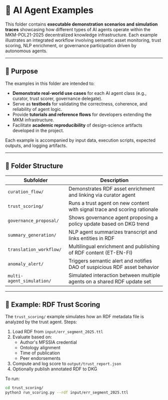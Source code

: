 # 🧪 AI Agent Examples

This folder contains **executable demonstration scenarios and simulation traces** showcasing how different types of AI agents operate within the MKM-POL21-2025 decentralized knowledge infrastructure. Each example illustrates an integrated workflow involving semantic asset monitoring, trust scoring, NLP enrichment, or governance participation driven by autonomous agents.

---

## 🎯 Purpose

The examples in this folder are intended to:

- **Demonstrate real-world use cases** for each AI agent class (e.g., curator, trust scorer, governance delegate).
- Serve as **testbeds** for validating the correctness, coherence, and reliability of agent logic.
- Provide **tutorials and reference flows** for developers extending the MKM infrastructure.
- Facilitate **academic reproducibility** of design-science artifacts developed in the project.

Each example is accompanied by input data, execution scripts, expected outputs, and logging artifacts.

---

## 📁 Folder Structure

| Subfolder                          | Description                                                                 |
|------------------------------------|-----------------------------------------------------------------------------|
| `curation_flow/`                   | Demonstrates RDF asset enrichment and linking via curator agent             |
| `trust_scoring/`                   | Runs a trust agent on new content with signal trace and scoring rationale   |
| `governance_proposal/`            | Shows governance agent proposing a policy update based on DKG trend         |
| `summary_generation/`             | NLP agent summarizes transcript and links entities in RDF                   |
| `translation_workflow/`           | Multilingual enrichment and publishing of RDF content (ET-EN-FI)            |
| `anomaly_alert/`                   | Triggers semantic alert and notifies DAO of suspicious RDF asset behavior   |
| `multi-agent_simulation/`         | Simulated interaction between multiple agents on a shared RDF update set    |

---

## 🧠 Example: RDF Trust Scoring

The `trust_scoring/` example simulates how an RDF metadata file is analyzed by the trust agent. Steps:

1. Load RDF from `input/err_segment_2025.ttl`
2. Evaluate based on:
   - Author's MFSSIA credential
   - Ontology alignment
   - Time of publication
   - Peer endorsements
3. Compute and log score to `output/trust_report.json`
4. Optionally publish annotated RDF to DKG

To run:

```bash
cd trust_scoring/
python3 run_scoring.py --rdf input/err_segment_2025.ttl

